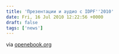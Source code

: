 ```yaml
---
title: 'Презентации и аудио с IDPF''2010'
date: Fri, 16 Jul 2010 12:22:56 +0000
draft: false
tags: ['news']
---
```


via [openebook.org](http://www.openebook.org/events/presentations.htm)
